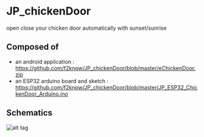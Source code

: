 # JP_chickenDoor
open close your chicken door automatically with sunset/sunrise

## Composed of 
- an android application : https://github.com/f2knpw/JP_chickenDoor/blob/master/eChickenDoor.zip
- an ESP32 arduino board and sketch : https://github.com/f2knpw/JP_chickenDoor/blob/master/JP_ESP32_ChickenDoor_Arduino.ino


## Schematics 

![alt tag](https://user-images.githubusercontent.com/31324055/203373092-412b558a-9bb3-45fa-a823-e6bdf61e33ea.jpg)
